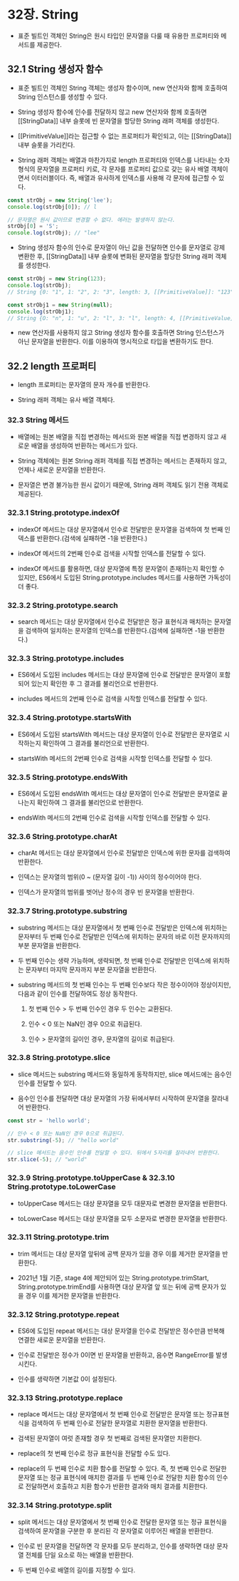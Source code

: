# 32장. String

- 표준 빌트인 객체인 String은 원시 타입인 문자열을 다룰 때 유용한 프로퍼티와 메서드를 제공한다.

## 32.1 String 생성자 함수

- 표준 빌트인 객체인 String 객체는 생성자 함수이며, new 연산자와 함께 호출하여 String 인스턴스를 생성할 수 있다.

- String 생성자 함수에 인수를 전달하지 않고 new 연산자와 함께 호출하면 [[StringData]] 내부 슬롯에 빈 문자열을 할당한 String 래퍼 객체를 생성한다.

- [[PrimitiveValue]]라는 접근할 수 없는 프로퍼티가 확인되고, 이는 [[StringData]] 내부 슬롯을 가리킨다.

- String 래퍼 객체는 배열과 마찬가지로 length 프로퍼티와 인덱스를 나타내는 숫자 형식의 문자열을 프로퍼티 키로, 각 문자를 프로퍼티 값으로 갖는 유사 배열 객체이면서 이터러블이다. 즉, 배열과 유사하게 인덱스를 사용해 각 문자에 접근할 수 있다.

```js
const strObj = new String('lee');
console.log(strObj[0]); // l

// 문자열은 원시 값이므로 변경할 수 없다. 에러는 발생하지 않는다.
strObj[0] = 'S';
console.log(strObj); // "lee"
```

- String 생성자 함수의 인수로 문자열이 아닌 값을 전달하면 인수를 문자열로 강제 변환한 후, [[StringData]] 내부 슬롯에 변화된 문자열을 할당한 String 래퍼 객체를 생성한다.

```js
const strObj = new String(123);
console.log(strObj);
// String {0: "1", 1: "2", 2: "3", length: 3, [[PrimitiveValue]]: "123"}

const strObj1 = new String(null);
console.log(strObj1);
// String {O: "n", 1: "u", 2: "l", 3: "l", length: 4, [[PrimitiveValue]]: "null"}
```

- new 연산자를 사용하지 않고 String 생성자 함수를 호출하면 String 인스턴스가 아닌 문자열을 반환한다. 이를 이용하여 명시적으로 타입을 변환하기도 한다.

## 32.2 length 프로퍼티

- length 프로퍼티는 문자열의 문자 개수를 반환한다.

- String 래퍼 객체는 유사 배열 객체다.

### 32.3 String 메서드

- 배열에는 원본 배열을 직접 변경하는 메서드와 원본 배열을 직접 변경하지 않고 새로운 배열을 생성하여 반환하는 메서드가 있다.

- String 객체에는 원본 String 래퍼 객체를 직접 변경하는 메서드는 존재하지 않고, 언제나 새로운 문자열을 반환한다.

- 문자열은 변경 불가능한 원시 값이기 때문에, String 래퍼 객체도 읽기 전용 객체로 제공된다.

### 32.3.1 String.prototype.indexOf

- indexOf 메서드는 대상 문자열에서 인수로 전달받은 문자열을 검색하여 첫 번째 인덱스를 반환한다.(검색에 실패하면 -1을 반환한다.)

- indexOf 메서드의 2번째 인수로 검색을 시작할 인덱스를 전달할 수 있다.

- indexOf 메서드를 활용하면, 대상 문자열에 특정 문자열이 존재하는지 확인할 수 있지만, ES6에서 도입된 String.prototype.includes 메서드를 사용하면 가독성이 더 좋다.

### 32.3.2 String.prototype.search

- search 메서드는 대상 문자열에서 인수로 전달받은 정규 표현식과 매치하는 문자열을 검색하여 일치하는 문자열의 인덱스를 반환한다.(검색에 실패하면 -1을 반환한다.)

### 32.3.3 String.prototype.includes

- ES6에서 도입된 includes 메서드는 대상 문자열에 인수로 전달받은 문자열이 포함되어 있는지 확인한 후 그 결과를 불리언으로 반환한다.

- includes 메서드의 2번째 인수로 검색을 시작할 인덱스를 전달할 수 있다.

### 32.3.4 String.prototype.startsWith

- ES6에서 도입된 startsWith 메서드는 대상 문자열이 인수로 전달받은 문자열로 시작하는지 확인하여 그 결과를 불리언으로 반환한다.

- startsWith 메서드의 2번째 인수로 검색을 시작할 인덱스를 전달할 수 있다.

### 32.3.5 String.prototype.endsWith

- ES6에서 도입된 endsWith 메서드는 대상 문자열이 인수로 전달받은 문자열로 끝나는지 확인하여 그 결과를 불리언으로 반환한다.

- endsWith 메서드의 2번째 인수로 검색을 시작할 인덱스를 전달할 수 있다.

### 32.3.6 String.prototype.charAt

- charAt 메서드는 대상 문자열에서 인수로 전달받은 인덱스에 위한 문자를 검색하여 반환한다.

- 인덱스는 문자열의 범위(0 ~ (문자열 길이 -1)) 사이의 정수이어야 한다.

- 인덱스가 문자열의 범위를 벗어난 정수의 경우 빈 문자열을 반환한다.

### 32.3.7 String.prototype.substring

- substring 메서드는 대상 문자열에서 첫 번째 인수로 전달받은 인덱스에 위치하는 문자부터 두 번째 인수로 전달받은 인덱스에 위치하는 문자의 바로 이전 문자까지의 부분 문자열을 반환한다.

- 두 번째 인수는 생략 가능하며, 생략되면, 첫 번째 인수로 전달받은 인덱스에 위치하는 문자부터 마지막 문자까지 부분 문자열을 반환한다.

- substring 메서드의 첫 번째 인수는 두 번째 인수보다 작은 정수이어야 정상이지만, 다음과 같이 인수를 전달하여도 정상 동작한다.

  1.  첫 번째 인수 > 두 번째 인수인 경우 두 인수는 교환된다.

  2.  인수 < 0 또는 NaN인 경우 0으로 취급된다.

  3.  인수 > 문자열의 길이인 경우, 문자열의 길이로 취급된다.

### 32.3.8 String.prototype.slice

- slice 메서드는 substring 메서드와 동일하게 동작하지만, slice 메서드에는 음수인 인수를 전달할 수 있다.

- 음수인 인수를 전달하면 대상 문자열의 가장 뒤에서부터 시작하여 문자열을 잘라내어 반환한다.

```js
const str = 'hello world';

// 인수 < 0 또는 NaN인 경우 0으로 취급된다.
str.substring(-5); // "hello world"

// slice 메서드는 음수인 인수를 전달할 수 있다. 뒤에서 5자리를 잘라내어 반환한다.
str.slice(-5); // "world"
```

### 32.3.9 String.prototype.toUpperCase & 32.3.10 String.prototype.toLowerCase

- toUpperCase 메서드는 대상 문자열을 모두 대문자로 변경한 문자열을 반환한다.

- toLowerCase 메서드는 대상 문자열을 모두 소문자로 변경한 문자열을 반환한다.

### 32.3.11 String.prototype.trim

- trim 메서드는 대상 문자열 앞뒤에 공백 문자가 있을 경우 이를 제거한 문자열을 반환한다.

- 2021년 1월 기준, stage 4에 제안되어 있는 String.prototype.trimStart, String.prototype.trimEnd를 사용하면 대상 문자열 앞 또는 뒤에 공백 문자가 있을 경우 이를 제거한 문자열을 반환한다.

### 32.3.12 String.prototype.repeat

- ES6에 도입된 repeat 메서드는 대상 문자열을 인수로 전달받은 정수만큼 반복해 연결한 새로운 문자열을 반환한다.

- 인수로 전달받은 정수가 0이면 빈 문자열을 반환하고, 음수면 RangeError를 발생시킨다.

- 인수를 생략하면 기본값 0이 설정된다.

### 32.3.13 String.prototype.replace

- replace 메서드는 대상 문자열에서 첫 번째 인수로 전달받은 문자열 또는 정규표현식을 검색하여 두 번째 인수로 전달한 문자열로 치환한 문자열을 반환한다.

- 검색된 문자열이 여럿 존재할 경우 첫 번째로 검색된 문자열만 치환한다.

- replace의 첫 번째 인수로 정규 표현식을 전달할 수도 있다.

- replace의 두 번째 인수로 치환 함수를 전달할 수 있다. 즉, 첫 번째 인수로 전달한 문자열 또는 정규 표현식에 매치한 결과를 두 번째 인수로 전달한 치환 함수의 인수로 전달하면서 호출하고 치환 함수가 반환한 결과와 매치 결과를 치환한다.

### 32.3.14 String.prototype.split

- split 메서드는 대상 문자열에서 첫 번째 인수로 전달한 문자열 또는 정규 표현식을 검색하여 문자열을 구분한 후 분리된 각 문자열로 이루어진 배열을 반환한다.

- 인수로 빈 문자열을 전달하면 각 문자를 모두 분리하고, 인수를 생략하면 대상 문자열 전체를 단일 요소로 하는 배열을 반환한다.

- 두 번째 인수로 배열의 길이를 지정할 수 있다.
